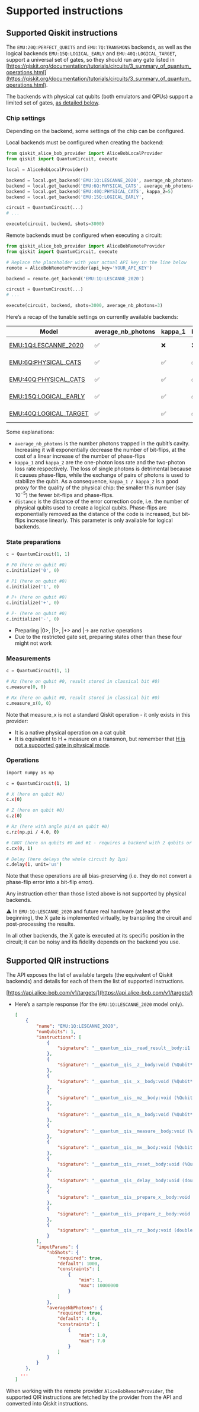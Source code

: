 # Supported instructions

## Supported Qiskit instructions

The `EMU:20Q:PERFECT_QUBITS` and `EMU:7Q:TRANSMONS` backends, as well as the logical backends `EMU:15Q:LOGICAL_EARLY` and `EMU:40Q:LOGICAL_TARGET`, support a universal set of gates, so they should run any gate listed in [https://qiskit.org/documentation/tutorials/circuits/3_summary_of_quantum_operations.html](https://qiskit.org/documentation/tutorials/circuits/3_summary_of_quantum_operations.html).

The backends with physical cat qubits (both emulators and QPUs) support a limited set of gates, [as detailed below](#state-preparations).

### Chip settings

Depending on the backend, some settings of the chip can be configured.

Local backends must be configured when creating the backend:

```python
from qiskit_alice_bob_provider import AliceBobLocalProvider
from qiskit import QuantumCircuit, execute

local = AliceBobLocalProvider()

backend = local.get_backend('EMU:1Q:LESCANNE_2020', average_nb_photons=3)
backend = local.get_backend('EMU:6Q:PHYSICAL_CATS', average_nb_photons=5)
backend = local.get_backend('EMU:40Q:PHYSICAL_CATS', kappa_2=5)
backend = local.get_backend('EMU:15Q:LOGICAL_EARLY', 

circuit = QuantumCircuit(...)
# ...

execute(circuit, backend, shots=3000)
```

Remote backends must be configured when executing a circuit:

```python
from qiskit_alice_bob_provider import AliceBobRemoteProvider
from qiskit import QuantumCircuit, execute

# Replace the placeholder with your actual API key in the line below
remote = AliceBobRemoteProvider(api_key='YOUR_API_KEY')

backend = remote.get_backend('EMU:1Q:LESCANNE_2020')

circuit = QuantumCircuit(...)
# ...

execute(circuit, backend, shots=3000, average_nb_photons=3)
```

Here’s a recap of the tunable settings on currently available backends:

| Model | average_nb_photons | kappa_1 | kappa_2 | distance | Availability |
| --- | --- | --- | --- | --- | --- |
| [EMU:1Q:LESCANNE_2020](../backends/backends_list/lescanne_2020.md) | ✅ | ❌ | ❌ | ❌ | Remote & Local |
| [EMU:6Q:PHYSICAL_CATS](../backends/backends_list/6_physical_cats.md) | ✅ | ✅ | ✅ | ❌ | Remote & Local |
| [EMU:40Q:PHYSICAL_CATS](../backends/backends_list/40_physical_cats.md) | ✅ | ✅ | ✅ | ❌ | Remote & Local |
| [EMU:15Q:LOGICAL_EARLY](../backends/backends_list/logical_early.md) | ✅ | ✅ | ✅ | ✅ | Remote & Local |
| [EMU:40Q:LOGICAL_TARGET](../backends/backends_list/logical_target.md) | ✅ | ✅ | ✅ | ✅ | Remote & Local |

Some explanations:

- `average_nb_photons` is the number photons trapped in the qubit’s cavity. Increasing it will exponentially decrease the number of bit-flips, at the cost of a linear increase of the number of phase-flips
- `kappa_1` and `kappa_2` are the one-photon loss rate and the two-photon loss rate respectively. The loss of single photons is detrimental because it causes phase-flips, while the exchange of pairs of photons is used to stabilize the qubit. As a consequence, `kappa_1 / kappa_2` is a good proxy for the quality of the physical chip: the smaller this number (say $10^{-5}$) the fewer bit-flips and phase-flips.
- `distance` is the distance of the error correction code, i.e. the number of physical qubits used to create a logical qubits. Phase-flips are exponentially removed as the distance of the code is increased, but bit-flips increase linearly. This parameter is only available for logical backends.

### State preparations

```python
c = QuantumCircuit(1, 1)

# P0 (here on qubit #0)
c.initialize('0', 0)

# P1 (here on qubit #0)
c.initialize('1', 0)

# P+ (here on qubit #0)
c.initialize('+', 0)

# P- (here on qubit #0)
c.initialize('-', 0)
```

- Preparing |0>, |1>, |+> and |-> are native operations
- Due to the restricted gate set, preparing states other than these four might not work

### Measurements

```python
c = QuantumCircuit(1, 1)

# Mz (here on qubit #0, result stored in classical bit #0)
c.measure(0, 0)

# Mx (here on qubit #0, result stored in classical bit #0)
c.measure_x(0, 0)
```

Note that measure_x is not a standard Qiskit operation - it only exists in this provider:

- It is a native physical operation on a cat qubit
- It is equivalent to H + measure on a transmon, but remember that [H is not a supported gate in physical mode](../getting_started/working_with_cat_qubits.md).

### Operations

```bash
import numpy as np

c = QuantumCircuit(1, 1)

# X (here on qubit #0)
c.x(0)

# Z (here on qubit #0)
c.z(0)

# Rz (here with angle pi/4 on qubit #0)
c.rz(np.pi / 4.0, 0)

# CNOT (here on qubits #0 and #1 - requires a backend with 2 qubits or more)
c.cx(0, 1)

# Delay (here delays the whole circuit by 1µs)
c.delay(1, unit='us')
```

Note that these operations are all bias-preserving (i.e. they do not convert a phase-flip error into a bit-flip error).

Any instruction other than those listed above is not supported by physical backends.


⚠️ In `EMU:1Q:LESCANNE_2020` and future real hardware (at least at the beginning), the X gate is implemented virtually, by transpiling the circuit and post-processing the results.

In all other backends, the X gate is executed at its specific position in the circuit; it can be noisy and its fidelity depends on the backend you use.



## Supported QIR instructions

The API exposes the list of available targets (the equivalent of Qiskit backends) and details for each of them the list of supported instructions.

[https://api.alice-bob.com/v1/targets/](https://api.alice-bob.com/v1/targets/)

- Here’s a sample response (for the `EMU:1Q:LESCANNE_2020` model only).
    
    ```json
    [
    	{
    		"name": "EMU:1Q:LESCANNE_2020",
    		"numQubits": 1,
    		"instructions": [
    			{
    				"signature": "__quantum__qis__read_result__body:i1 (%Result*)"
    			},
    			{
    				"signature": "__quantum__qis__z__body:void (%Qubit*)"
    			},
    			{
    				"signature": "__quantum__qis__x__body:void (%Qubit*)"
    			},
    			{
    				"signature": "__quantum__qis__mz__body:void (%Qubit*, %Result*)"
    			},
    			{
    				"signature": "__quantum__qis__m__body:void (%Qubit*, %Result*)"
    			},
    			{
    				"signature": "__quantum__qis__measure__body:void (%Qubit*, %Result*)"
    			},
    			{
    				"signature": "__quantum__qis__mx__body:void (%Qubit*, %Result*)"
    			},
    			{
    				"signature": "__quantum__qis__reset__body:void (%Qubit*)"
    			},
    			{
    				"signature": "__quantum__qis__delay__body:void (double, %Qubit*)"
    			},
    			{
    				"signature": "__quantum__qis__prepare_x__body:void (i1, %Qubit*)"
    			},
    			{
    				"signature": "__quantum__qis__prepare_z__body:void (i1, %Qubit*)"
    			},
    			{
    				"signature": "__quantum__qis__rz__body:void (double, %Qubit*)"
    			}
    		],
    		"inputParams": {
    			"nbShots": {
    				"required": true,
    				"default": 1000,
    				"constraints": [
    					{
    						"min": 1,
    						"max": 10000000
    					}
    				]
    			},
    			"averageNbPhotons": {
    				"required": true,
    				"default": 4.0,
    				"constraints": [
    					{
    						"min": 1.0,
    						"max": 7.0
    					}
    				]
    			}
    		}
    	},
      ...
    ]
    ```
    

When working with the remote provider `AliceBobRemoteProvider`, the supported QIR instructions are fetched by the provider from the API and converted into Qiskit instructions.